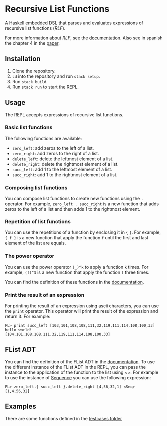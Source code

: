 # Recursive List Functions

A Haskell embedded DSL that parses and evaluates expressions of recursive list functions (_RLF_).

For more information about _RLF_, see the [documentation](RLF.md).
Also see in spanish the chapter 4 in the [paper](https://dcc.fceia.unr.edu.ar/sites/default/files/uploads/materias/Libro_3_Mar.pdf).

## Installation
1. Clone the repository.
2. `cd` into the repository and run `stack setup`.
3. Run `stack build`.
4. Run `stack run` to start the REPL.

## Usage
The REPL accepts expressions of recursive list functions.

### Basic list functions
The following functions are available:
- `zero_left`: add zeros to the left of a list.
- `zero_right`: add zeros to the right of a list.
- `delete_left`: delete the leftmost element of a list.
- `delete_right`: delete the rightmost element of a list.
- `succ_left`: add 1 to the leftmost element of a list.
- `succ_right`: add 1 to the rightmost element of a list.

### Composing list functions
You can compose list functions to create new functions using the `.` operator. For example, `zero_left . succ_right` is a new function that adds zeros to the left of a list and then adds 1 to the rightmost element.

### Repetition of list functions
You can use the repetitions of a function by enclosing it in `{` `}`. For example, `{ f }` is a new function that apply the function `f` until the first and last element of the list are equals.

### The power operator
You can use the power operator `(_)^k` to apply a function `k` times. For example,
`(f)^3` is a new function that apply the function `f` three times.

You can find the definition of these functions in the [documentation](RLF.md).

### Print the result of an expression
For printing the result of an expression using ascii characters, you can use the `print` operator. This operator will print the result of the expression and return it. For example:

```
FL> print succ_left [103,101,108,108,111,32,119,111,114,108,100,33]
hello world!
[104,101,108,108,111,32,119,111,114,108,100,33]
```

## FList ADT
You can find the definition of the FList ADT in the [documentation](ADT.md). To use the different instance of the FList ADT in the REPL, you can pass the instance to the application of the function to the list using `<` `>`. For example to use the instance of [Sequence](src/FList/SeqFList.hs) you can use the following expression:
```
FL> zero_left.{ succ_left }.delete_right [4,56,32,1] <Seq>
[1,4,56,32]
```

## Examples
There are some functions defined in the [testcases folder](test/testcases)
